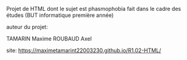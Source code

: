 Projet de HTML dont le sujet est phasmophobia fait dans le cadre des études (BUT informatique première année)

auteur du projet:

TAMARIN Maxime
ROUBAUD Axel

site: https://maximetamarint22003230.github.io/R1.02-HTML/
